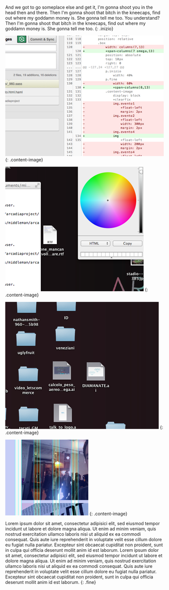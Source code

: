 And we got to go someplace else and get it, I'm gonna shoot you in the head then and there. 
Then I'm gonna shoot that bitch in the kneecaps, find out where my goddamn money is. She gonna tell me too. You understand? 
Then I'm gonna shoot that bitch in the kneecaps, find out where my goddamn money is. She gonna tell me too.
{: .inizio}


![elena](images/ph1.png)
{: .content-image}

![elena](images/ph2.png)
{: .content-image}

![elena](images/ph3.png)
{: .content-image}

![elena](images/ph4.png)
{: .content-image}
		
Lorem ipsum dolor sit amet, consectetur adipisici elit, sed eiusmod tempor incidunt ut labore et dolore magna aliqua. 
Ut enim ad minim veniam, quis nostrud exercitation ullamco laboris nisi ut aliquid ex ea commodi consequat. 
Quis aute iure reprehenderit in voluptate velit esse cillum dolore eu fugiat nulla pariatur. 
Excepteur sint obcaecat cupiditat non proident, sunt in culpa qui officia deserunt mollit anim id est laborum.
Lorem ipsum dolor sit amet, consectetur adipisici elit, sed eiusmod tempor incidunt ut labore et dolore magna aliqua. 
Ut enim ad minim veniam, quis nostrud exercitation ullamco laboris nisi ut aliquid ex ea commodi consequat. 
Quis aute iure reprehenderit in voluptate velit esse cillum dolore eu fugiat nulla pariatur. 
Excepteur sint obcaecat cupiditat non proident, sunt in culpa qui officia deserunt mollit anim id est laborum.
{: .fine}